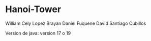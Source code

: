 # Hanoi-Tower

William Cely Lopez
Brayan Daniel Fuquene
David Santiago Cubillos

Version de java: version 17 o 19
